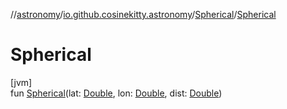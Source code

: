 //[astronomy](../../../index.md)/[io.github.cosinekitty.astronomy](../index.md)/[Spherical](index.md)/[Spherical](-spherical.md)

# Spherical

[jvm]\
fun [Spherical](-spherical.md)(lat: [Double](https://kotlinlang.org/api/latest/jvm/stdlib/kotlin/-double/index.html), lon: [Double](https://kotlinlang.org/api/latest/jvm/stdlib/kotlin/-double/index.html), dist: [Double](https://kotlinlang.org/api/latest/jvm/stdlib/kotlin/-double/index.html))
